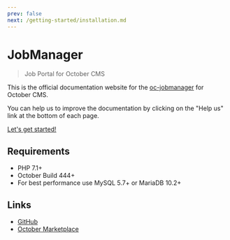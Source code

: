 ```yaml
---
prev: false
next: /getting-started/installation.md
---
```


# JobManager

> Job Portal for October CMS

This is the official documentation website for the [oc-jobmanager](https://github.com/fytinnovations/oc-jobmanager) for October CMS.

You can help us to improve the documentation by clicking on the "Help us" link at the bottom of each page.

[Let's get started!](/getting-started/installation.md)

## Requirements

- PHP 7.1+
- October Build 444+
- For best performance use MySQL 5.7+ or MariaDB 10.2+

## Links

- [GitHub](https://github.com/fytinnovations/oc-jobmanager)
- [October Marketplace](https://octobercms.com/plugin/fytinnovations-jobmanager)
